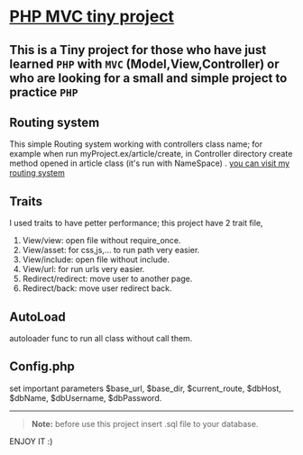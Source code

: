 # [PHP MVC tiny project](https://github.com/MahdiSanaeifar/Tiny-PHP-MVC)

[comment]: <> (## Created by: [Mahdi Sanaeifar]&#40;https://github.com/MahdiSanaeifar&#41;)

This is a Tiny project for those who have just learned `PHP` with `MVC` (Model,View,Controller) or who are looking for a
small and simple project to practice `PHP`
---


## Routing system

This simple Routing system working with controllers class name; for example when run myProject.ex/article/create, in
Controller directory create method opened in article class (it's run with NameSpace)
. [you can visit my routing system](https://github.com/MahdiSanaeifar/Tiny-PHP-MVC/blob/master/system/router/Routing.php)

## Traits

I used traits to have petter performance; this project have 2 trait file,

1. View/view: open file without require_once.
2. View/asset: for css,js,... to run path very easier.
3. View/include: open file without include.
4. View/url: for run urls very easier.
5. Redirect/redirect: move user to another page.
6. Redirect/back: move user redirect back.

## AutoLoad

autoloader func to run all class without call them.

## Config.php

set important parameters $base_url, $base_dir, $current_route, $dbHost, $dbName, $dbUsername, $dbPassword.

---
> __Note:__ before use this project insert .sql file to your database.

ENJOY IT :)

<!-- THIS FILE IS GENERATED BY https://github.com/MahdiSanaeifar/Tiny-PHP-MVC -->
